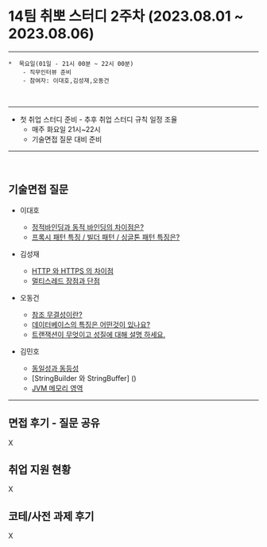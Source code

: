 

# 14팀 취뽀 스터디 2주차 (2023.08.01 ~ 2023.08.06)

---
    *  목요일(01일 - 21시 00분 ~ 22시 00분)
        - 직무인터뷰 준비
        - 참여자: 이대호,김성재,오동건
        
<br>

---

   * 첫 취업 스터디 준비
    - 추후 취업 스터디 규칙 일정 조율
     - 매주 화요일 21시~22시
     - 기술면접 질문 대비 준비

---
<br>



## 기술면접 질문

* 이대호
  - [정적바인딩과 동적 바인딩의 차이점은?](https://ldh7728.tistory.com/51)
  - [프록시 패턴 특징 / 빌더 패턴 / 싱글톤 패턴 특징은?](https://ldh7728.tistory.com/52)
  
* 김성재
  - [HTTP 와 HTTPS 의 차이점](https://dev-green.tistory.com/117)
  - [멀티스레드 장점과 단점](https://dev-green.tistory.com/118)
  
* 오동건
   - [참조 무결성이란?](https://o-d-g.tistory.com/43)
   - [데이터베이스의 특징은 어떤것이 있나요?](https://o-d-g.tistory.com/43)
   - [트랜잭션이 무엇이고 성질에 대해 설명 하세요.](https://o-d-g.tistory.com/43)
* 김민호
   - [동일성과 동등성]( https://moho96.tistory.com/7)
   - [StringBuilder 와 StringBuffer] ()
   - [JVM 메모리 영역 ](https://moho96.tistory.com/8)
---

## 면접 후기 - 질문 공유
X

## 취업 지원 현황
X

## 코테/사전 과제 후기
X
